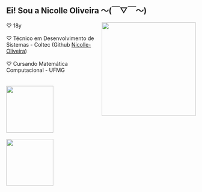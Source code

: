  ## Ei! Sou a Nicolle Oliveira 〜(￣▽￣〜) 
 <img align= "right" width= "250" src="https://pa1.narvii.com/6580/8098c6e9207376889eeb0532d9f5a0723c4d73f5_hq.gif"/>


<div>
    ♡ 18y <br><br>
    ♡ Técnico em Desenvolvimento de Sistemas - Coltec (Github <a href="https://github.com/Nicolle-Oliveira">Nicolle-Oliveira</a>)<br><br>
    ♡ Cursando Matemática Computacional - UFMG <br>
</div>
<br><br>
<div>
  <a href="https://github.com/NicolleTO">
    <img height=125 align="center" src="https://github-readme-stats.vercel.app/api?username=NicolleTO&hide=contribs,prs&show_icons=true&theme=omni"/>
   <br><br>
    <img height=125 align="center" src="https://github-readme-stats.vercel.app/api/top-langs/?username=NicolleTO&layout=compact&theme=omni" />
  </a>
</div>

##
